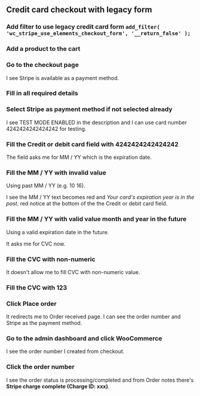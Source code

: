 ## Credit card checkout with legacy form

### Add filter to use legacy credit card form `add_filter( 'wc_stripe_use_elements_checkout_form', '__return_false' );`

### Add a product to the cart

### Go to the checkout page

I see Stripe is available as a payment method.

### Fill in all required details

### Select Stripe as payment method if not selected already

I see TEST MODE ENABLED in the description and I can use card number 4242424242424242
for testing.

### Fill the Credit or debit card field with 4242424242424242

The field asks me for MM / YY which is the expiration date.

### Fill the MM / YY with invalid value

Using past MM / YY (e.g. 10 16).

I see the MM / YY text becomes red and *Your card's expiration year is in the past.*
red notice at the bottom of the the Credit or debit card field.

### Fill the MM / YY with valid value month and year in the future

Using a valid expiration date in the future.

It asks me for CVC now.

### Fill the CVC with non-numeric

It doesn't allow me to fill CVC with non-numeric value.

### Fill the CVC with 123

### Click Place order

It redirects me to Order received page. I can see the order number and Stripe
as the payment method.

### Go to the admin dashboard and click WooCommerce

I see the order number I created from checkout.

### Click the order number

I see the order status is processing/completed and from Order notes there's **Stripe charge
complete (Charge ID: xxx)**.
